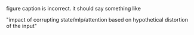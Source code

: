 figure caption is incorrect.
it should say something like

"impact of corrupting state/mlp/attention based on hypothetical distortion of the input"